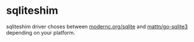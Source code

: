 # sqliteshim

sqliteshim driver choses between [modernc.org/sqlite](https://modernc.org/sqlite/) and
[mattn/go-sqlite3](https://github.com/mattn/go-sqlite3) depending on your platform.
